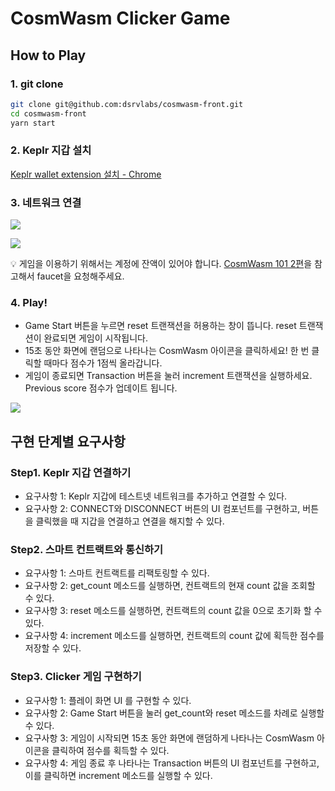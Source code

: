 # CosmWasm Clicker Game
## How to Play
### 1. git clone
```bash
git clone git@github.com:dsrvlabs/cosmwasm-front.git
cd cosmwasm-front
yarn start
```
### 2. Keplr 지갑 설치
[Keplr wallet extension 설치 - Chrome](https://chrome.google.com/webstore/detail/keplr/dmkamcknogkgcdfhhbddcghachkejeap?hl=en)

### 3. 네트워크 연결
![](https://user-images.githubusercontent.com/70956926/173027360-10ddfcd8-ec14-429e-9aee-7d652f6a3851.png)

![](https://user-images.githubusercontent.com/70956926/173029587-cba1810c-3a07-4ddd-8345-5c7c0275ac96.png)

💡 게임을 이용하기 위해서는 계정에 잔액이 있어야 합니다. [CosmWasm 101 2편]()을 참고해서 faucet을 요청해주세요.

### 4. Play!
* Game Start 버튼을 누르면 reset 트랜잭션을 허용하는 창이 뜹니다. reset 트랜잭션이 완료되면 게임이 시작됩니다.
* 15초 동안 화면에 랜덤으로 나타나는 CosmWasm 아이콘을 클릭하세요! 한 번 클릭할 때마다 점수가 1점씩 올라갑니다.
* 게임이 종료되면 Transaction 버튼을 눌러 increment 트랜잭션을 실행하세요. Previous score 점수가 업데이트 됩니다.

![](https://user-images.githubusercontent.com/70956926/173031249-ff451b2f-79d5-4b38-be88-d6c163b0cbba.png)

## 구현 단계별 요구사항
### Step1. Keplr 지갑 연결하기
* 요구사항 1: Keplr 지갑에 테스트넷 네트워크를 추가하고 연결할 수 있다.
* 요구사항 2: CONNECT와 DISCONNECT 버튼의 UI 컴포넌트를 구현하고, 버튼을 클릭했을 때 지갑을 연결하고 연결을 해지할 수 있다.

### Step2. 스마트 컨트랙트와 통신하기
* 요구사항 1: 스마트 컨트랙트를 리팩토링할 수 있다.
* 요구사항 2: get_count 메소드를 실행하면, 컨트랙트의 현재 count 값을 조회할 수 있다.
* 요구사항 3: reset 메소드를 실행하면, 컨트랙트의 count 값을 0으로 초기화 할 수 있다.
* 요구사항 4: increment 메소드를 실행하면, 컨트랙트의 count 값에 획득한 점수를 저장할 수 있다.

### Step3. Clicker 게임 구현하기
* 요구사항 1: 플레이 화면 UI 를 구현할 수 있다.
* 요구사항 2: Game Start 버튼을 눌러 get_count와 reset 메소드를 차례로 실행할 수 있다.
* 요구사항 3: 게임이 시작되면 15초 동안 화면에 랜덤하게 나타나는 CosmWasm 아이콘을 클릭하여 점수를 획득할 수 있다.
* 요구사항 4: 게임 종료 후 나타나는 Transaction 버튼의 UI 컴포넌트를 구현하고, 이를 클릭하면 increment 메소드를 실행할 수 있다.
